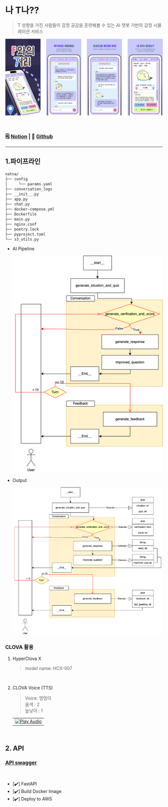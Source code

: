 # 나 T나??
> T 성향을 가진 사람들이 감정 공감을 훈련해볼 수 있는 AI 챗봇 기반의 감정 시뮬레이션 서비스

![pipeline1](data/overview.png)

<br>

### 🗒️ [Notion](https://ubiquitous-blackberry-1d3.notion.site/2483cff2c9eb805eb6edc5cc93cf8e2b?pvs=74) | 🤖 [Github](https://github.com/besides-508-potenday)

---
## 1.파이프라인
```
natna/
├── config
│     └── params.yaml
├── conversation_logs
├── __init__.py
├── app.py
├── chat.py
├── docker-compose.yml
├── Dockerfile
├── main.py
├── nginx.conf
├── poetry.lock
├── pyproject.toml
└── s3_utils.py
```

- AI Pipeline

    ![pipeline1](data/AI_pipeline.png) 

- Output

    ![pipeline2](data/AI_pipeline_with_output.png)

### CLOVA 활용
1. HyperClova X
    > model name: HCX-007

<br>

2. CLOVA Voice (TTS)
    > Voice: 멍멍이\
    > 음색 : 2\
    > 높낮이 : 1

    <div align="center">

    <table>
    <tr>
    <td>
    <a href="https://github.com/besides-508-potenday/na-T-na-AI/tree/main/data/tudak_voice.mp3">
    <img src="https://img.shields.io/badge/🎵_Play_Audio-투닥이_보이스-FF69B4?style=for-the-badge&labelColor=blue" alt="Play Audio"/>
    </a>
    <br/>
    </td>
    </td>
    </tr>
    </table>

    </div>

<br>

## 2. API
### [API swagger](https://www.notion.so/API-swagger-AI-BE-2453cff2c9eb80c18ed8d7dfc294b557)


<br>

- [✔️] FastAPI
- [✔️] Build Docker Image
- [✔️] Deploy to AWS 

<br>
<!-- 
## 3. TEST
-  test1
    - 사전 상황 정의 x
    - 대화 흐름대로 이어나가기
    - 점수 부여
    - 최종 피드백

<br>

-  test2(`test/test2.ipynb`)
    - 사전 상황 정의 o
    - 문제 5개 생성
    - 점수 부여
    - 최종 피드백

<br>
 -->
<!-- 
## 3. TEST sample (`app_mock.py`)
- 상황 및 문제
![상황 및 문제](data/sample1-1.png)
<br>

- 대화 흐름
![대화1](data/sample1-3.png)
![대화2](data/sample1-2.png)


## 4. To-Do
1️⃣ AI
- [✔️] Clova model test 
    - [✔️] 각 태스크 별 프롬프팅
    - [✔️] TPS  
- [✔️] 파이프라인 설계  
- [ ] 성능(만족도) → 논의 후 방향 잡기
- [✔️] Debugging
- [✔️] Exception Handling

2️⃣ API swagger

3️⃣ Docker Images build

4️⃣ 배포
- [ ] AWS에 배포
- [ ] TEST -->